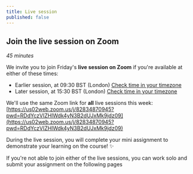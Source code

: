 ```yaml
---
title: Live session
published: false
---
```


## Join the live session on Zoom
*45 minutes*

We invite you to join Friday's **live session on Zoom** if you're available at either of these times:
- Earlier session, at 09:30 BST (London) [Check time in your timezone](https://www.timeanddate.com/worldclock/fixedtime.html?msg=VerdantLearn+GIS+refresher+2%3A+Friday+early+session&iso=20210521T0930&p1=136&am=45)
- Later session, at 15:30 BST (London) [Check time in your timezone](https://www.timeanddate.com/worldclock/fixedtime.html?msg=VerdantLearn+GIS+refresher+2%3A+Friday+late+session&iso=20210521T1530&p1=136&am=45)

We'll use the same Zoom link for **all** live sessions this week: [https://us02web.zoom.us/j/82834870945?pwd=RDdYczVIZHlWdk4yN3B2dUJxMk9jdz09](https://us02web.zoom.us/j/82834870945?pwd=RDdYczVIZHlWdk4yN3B2dUJxMk9jdz09)

During the live session, you will complete your mini assignment to demonstrate your learning on the course!  :sparkles:

If you're not able to join either of the live sessions, you can work solo and submit your assignment on the following pages
